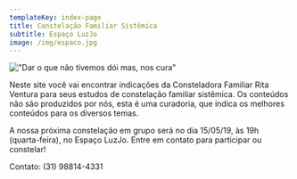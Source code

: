 ```yaml
---
templateKey: index-page
title: Constelação Familiar Sistêmica
subtitle: Espaço LuzJo
image: /img/espaco.jpg
---
```

!["Dar o que não tivemos dói mas, nos cura"](/img/985060a1-2039-4e53-9173-7ba5a3390065.jpg "\"Dar o que não tivemos dói mas, nos cura\"")

Neste site você vai encontrar indicações da Consteladora Familiar Rita Ventura para seus estudos de constelação familiar sistêmica. Os conteúdos não são produzidos por nós, esta é uma curadoria, que indica os melhores conteúdos para os diversos temas.

A nossa próxima constelação em grupo será no dia 15/05/19, às 19h (quarta-feira), no Espaço LuzJo. Entre em contato para participar ou constelar!

Contato: (31) 98814-4331
